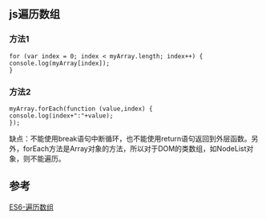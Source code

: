 ## js遍历数组
### 方法1
    for (var index = 0; index < myArray.length; index++) {
    console.log(myArray[index]);
    }
### 方法2
    myArray.forEach(function (value,index) {
    console.log(index+":"+value);
    });

缺点：不能使用break语句中断循环，也不能使用return语句返回到外层函数。另外，forEach方法是Array对象的方法，所以对于DOM的类数组，如NodeList对象，则不能遍历。

## 参考
[ES6-遍历数组](https://blog.csdn.net/qq_37860930/article/details/78529260)
